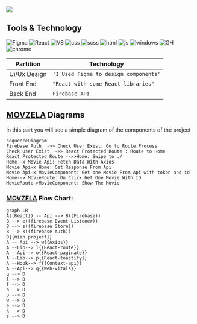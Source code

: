 
<img src="https://avatars.githubusercontent.com/u/1335026?s=200&v=4">


## Tools & Technology

![Figma](https://img.shields.io/badge/Figma-F24E1E?style=for-the-badge&logo=figma&logoColor=white)
![React](https://img.shields.io/badge/React-20232A?style=for-the-badge&logo=react&logoColor=61DAFB)
![VS](https://img.shields.io/badge/VSCode-0078D4?style=for-the-badge&logo=visual%20studio%20code&logoColor=white)
![css](https://img.shields.io/badge/CSS3-1572B6?style=for-the-badge&logo=css3&logoColor=white)
![scss]()
![html](https://img.shields.io/badge/JavaScript-323330?style=for-the-badge&logo=javascript&logoColor=F7DF1E)
![js](https://img.shields.io/badge/HTML5-E34F26?style=for-the-badge&logo=html5&logoColor=white)
![windows](https://img.shields.io/badge/Windows_XP-003399?style=for-the-badge&logo=windows-xp&logoColor=white)
![GH](https://img.shields.io/badge/GitHub-100000?style=for-the-badge&logo=github&logoColor=white)
![chrome](https://img.shields.io/badge/Google_chrome-4285F4?style=for-the-badge&logo=Google-chrome&logoColor=white)
![]()




|Partition       | Technology                    
|----------------|-------------------------------|
|Ui/Ux Design    |`'I Used Figma to design components'`         
|Front End       |`"React with some React libraries"`    
|Back End        |`Firebase API`




## [MOVZELA](https://movzila.web.app/) Diagrams

In this part you will see a simple diagram of the components of the project 

```mermaid
sequenceDiagram
Firebase Auth  ->> Check User Exist: Go to Route Process
Check User Exist  ->> React Protected Route : Route to Home
React Protected Route -->>Home: Swipe to ./ 
Home--x Movie Api: Fetch Data With Axios
Movie Api-x Home: Get Response From Api
Movie Api-x MovieComponent: Get one Movie From Api with token and id
Home--> MovieRoute: On Click Get One Movie With ID
MovieRoute->MovieComponent: Show The Movie
```

### [MOVZELA](https://movzila.web.app/) Flow Chart:

```mermaid
graph LR
A((React)) -- Api --> B((Firebase))
B --> e((firebase Event Listener))
B --> s((firebase Store))
B --> k((firebase Auth))
D{{mian project}}
A -- Api --> w{{Axios}}
A --Lib--> l{{React-route}}
A --Api--> o{{React-paginate}}
A --Lib--> p{{React-toastify}}
A --Hook--> f{{Context-api}}
A --Api--> q{{Web-vitals}}
q --> D
l --> D
f --> D
o --> D
p --> D
w --> D
e --> D
k --> D
s --> D


```
